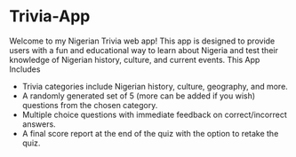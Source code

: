 # Trivia-App
Welcome to my Nigerian Trivia web app! This app is designed to provide users with a fun and educational way to learn about Nigeria and test their knowledge of Nigerian history, culture, and current events.
This App Includes
- Trivia categories include Nigerian history, culture, geography, and more.
- A randomly generated set of 5 (more can be added if you wish) questions from the chosen category.
- Multiple choice questions with immediate feedback on correct/incorrect answers.
- A final score report at the end of the quiz with the option to retake the quiz.
